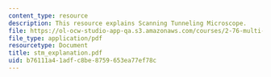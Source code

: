 ```yaml
---
content_type: resource
description: This resource explains Scanning Tunneling Microscope.
file: https://ol-ocw-studio-app-qa.s3.amazonaws.com/courses/2-76-multi-scale-system-design-fall-2004/b76111a41adfc8be8759653ea77ef78c_stm_explanation.pdf
file_type: application/pdf
resourcetype: Document
title: stm_explanation.pdf
uid: b76111a4-1adf-c8be-8759-653ea77ef78c
---
```

